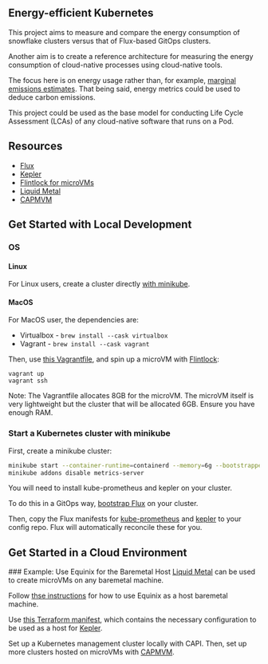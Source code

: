 ## Energy-efficient Kubernetes

This project aims to measure and compare the energy consumption of snowflake clusters versus that of Flux-based GitOps clusters.

Another aim is to create a reference architecture for measuring the energy consumption of cloud-native processes using cloud-native tools.

The focus here is on energy usage rather than, for example, [marginal emissions estimates](https://www.electricitymaps.com/blog/marginal-emissions-what-they-are-and-when-to-use-them). That being said, energy metrics could be used to deduce carbon emissions.

This project could be used as the base model for conducting Life Cycle Assessment (LCAs) of any cloud-native software that runs on a Pod.

## Resources

- [Flux](https://fluxcd.io/)
- [Kepler](https://github.com/sustainable-computing-io/kepler)
- [Flintlock for microVMs](https://github.com/weaveworks-liquidmetal/flintlock)
- [Liquid Metal](https://github.com/weaveworks-liquidmetal)
- [CAPMVM](https://github.com/weaveworks-liquidmetal/cluster-api-provider-microvm)

## Get Started with Local Development

### OS

#### Linux
For Linux users, create a cluster directly [with minikube](#start-a-kubernetes-cluster-with-minikube).

#### MacOS
For MacOS user, the dependencies are:
- Virtualbox - `brew install --cask virtualbox`
- Vagrant - `brew install --cask vagrant`

Then, use [this Vagrantfile](Vagrantfile), and spin up a microVM with [Flintlock](https://github.com/weaveworks-liquidmetal/flintlock):

```
vagrant up
vagrant ssh
```

Note: The Vagrantfile allocates 8GB for the microVM. The microVM itself is very lightweight but the cluster that will be allocated 6GB. Ensure you have enough RAM.

### Start a Kubernetes cluster with minikube

First, create a minikube cluster:
```bash
minikube start --container-runtime=containerd --memory=6g --bootstrapper=kubeadm --extra-config=kubelet.authentication-token-webhook=true --extra-config=kubelet.authorization-mode=Webhook --extra-config=scheduler.bind-address=0.0.0.0 --extra-config=controller-manager.bind-address=0.0.0.0
minikube addons disable metrics-server
```

You will need to install kube-prometheus and kepler on your cluster.

To do this in a GitOps way, [bootstrap Flux](https://fluxcd.io/flux/get-started/) on your cluster.

Then, copy the Flux manifests for [kube-prometheus](clusters/kube-prometheus.yaml) and [kepler](clusters/kepler) to your config repo. Flux will automatically reconcile these for you.

## Get Started in a Cloud Environment

### Example: Use Equinix for the Baremetal Host
[Liquid Metal](https://github.com/weaveworks-liquidmetal) can be used to create microVMs on any baremetal machine. 

Follow [thse instructions](https://github.com/weaveworks-liquidmetal/getting-started/blob/main/docs/intro.md#terraform-an-environment-on-equinix) for how to use Equinix as a host baremetal machine.

Use [this Terraform manifest](TODO), which contains the necessary configuration to be used as a host for [Kepler](https://github.com/sustainable-computing-io/kepler).

Set up a Kubernetes management cluster locally with CAPI. Then, set up more clusters hosted on microVMs with [CAPMVM](https://github.com/weaveworks-liquidmetal/getting-started/blob/main/docs/create.md).